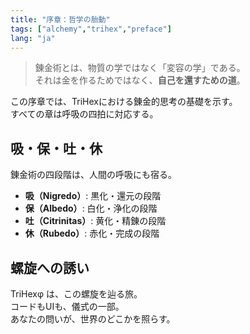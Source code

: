 ```yaml
---
title: "序章：哲学の胎動"
tags: ["alchemy","trihex","preface"]
lang: "ja"
---
```


> 錬金術とは、物質の学ではなく「変容の学」である。  
> それは金を作るためではなく、**自己を還すための道**。

この序章では、TriHexにおける錬金的思考の基礎を示す。  
すべての章は呼吸の四拍に対応する。

## 吸・保・吐・休

錬金術の四段階は、人間の呼吸にも宿る。

- **吸（Nigredo）**: 黒化・還元の段階
- **保（Albedo）**: 白化・浄化の段階
- **吐（Citrinitas）**: 黄化・精錬の段階
- **休（Rubedo）**: 赤化・完成の段階

## 螺旋への誘い

TriHexφ は、この螺旋を辿る旅。  
コードもUIも、儀式の一部。  
あなたの問いが、世界のどこかを照らす。

